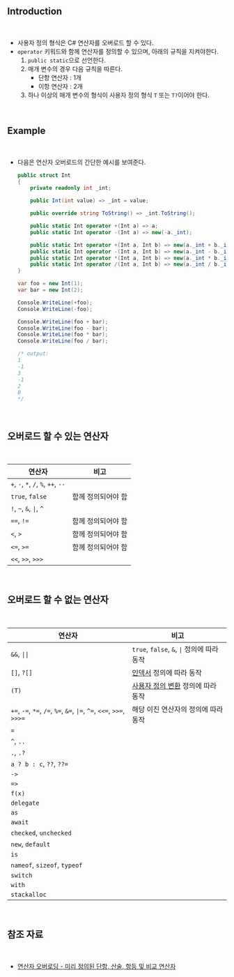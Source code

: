 ## Introduction

<br>

- 사용자 정의 형식은 C# 연산자를 오버로드 할 수 있다.
- `operator` 키워드와 함께 연산자를 정의할 수 있으며, 아래의 규칙을 지켜야한다.
    1. `public static`으로 선언한다.
    2. 매개 변수의 경우 다음 규칙을 따른다.
        - 단항 연산자 : 1개
        - 이항 연산자 : 2개
    3. 하나 이상의 매개 변수의 형식이 사용자 정의 형식 `T` 또는 `T?`이어야 한다.

<br>

## Example

<br>

- 다음은 연산자 오버로드의 간단한 예시를 보여준다.
    ```cs
    public struct Int
    {
        private readonly int _int;

        public Int(int value) => _int = value;

        public override string ToString() => _int.ToString();

        public static Int operator +(Int a) => a;    
        public static Int operator -(Int a) => new(-a._int);

        public static Int operator +(Int a, Int b) => new(a._int + b._int);
        public static Int operator -(Int a, Int b) => new(a._int - b._int);
        public static Int operator *(Int a, Int b) => new(a._int * b._int);
        public static Int operator /(Int a, Int b) => new(a._int / b._int);
    }
    ```
    ```cs
    var foo = new Int(1);
    var bar = new Int(2);

    Console.WriteLine(+foo);
    Console.WriteLine(-foo);

    Console.WriteLine(foo + bar);
    Console.WriteLine(foo - bar);
    Console.WriteLine(foo * bar);
    Console.WriteLine(foo / bar);

    /* output:
    1
    -1
    3
    -1
    2
    0
    */
    ```

<br>

## 오버로드 할 수 있는 연산자

<br>

|연산자|비고|
|-----|----|
|`+`, `-`, `*`, `/`, `%`, `++`, `--`||
|`true`, `false`|함께 정의되어야 함|
|`!`, `~`, `&`, `\|`, `^`||
|`==`, `!=`|함께 정의되어야 함|
|`<`, `>`|함께 정의되어야 함|
|`<=`, `>=`|함께 정의되어야 함|
|`<<`, `>>`, `>>>`||

<br>

## 오버로드 할 수 없는 연산자

<br>

|연산자|비고|
|-----|----|
|`&&`, `\|\|`|`true`, `false`, `&`, `\|` 정의에 따라 동작|
|`[]`, `?[]`|[인덱서](https://learn.microsoft.com/ko-kr/dotnet/csharp/programming-guide/indexers/) 정의에 따라 동작|
|`(T)`|[사용자 정의 변환]() 정의에 따라 동작|
|`+=`, `-=`, `*=`, `/=`, `%=`, `&=`, `\|=`, `^=`, `<<=`, `>>=`, `>>>=`|해당 이진 연산자의 정의에 따라 동작|
|`=`||
|`^`, `..`||
|`.`, `.?`||
|`a ? b : c`, `??`, `??=`||
|`->`||
|`=>`||
|`f(x)`||
|`delegate`||
|`as`||
|`await`||
|`checked`, `unchecked`||
|`new`, `default`||
|`is`||
|`nameof`, `sizeof`, `typeof`||
|`switch`||
|`with`||
|`stackalloc`||

<br>

## 참조 자료

<br>

- [연산자 오버로딩 - 미리 정의된 단항, 산술, 항등 및 비교 연산자](https://learn.microsoft.com/ko-kr/dotnet/csharp/language-reference/operators/operator-overloading)